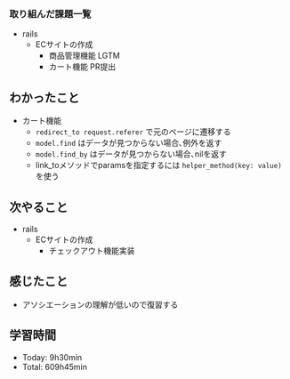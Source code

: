 ### 取り組んだ課題一覧
- rails
  - ECサイトの作成
    - 商品管理機能 LGTM
    - カート機能 PR提出
## わかったこと
- カート機能
  - `redirect_to request.referer` で元のページに遷移する
  - `model.find` はデータが見つからない場合､例外を返す
  - `model.find_by` はデータが見つからない場合､nilを返す
  - link_toメソッドでparamsを指定するには `helper_method(key: value)` を使う
## 次やること
- rails
  - ECサイトの作成
    - チェックアウト機能実装
## 感じたこと
- アソシエーションの理解が低いので復習する
## 学習時間
- Today: 9h30min
- Total: 609h45min
